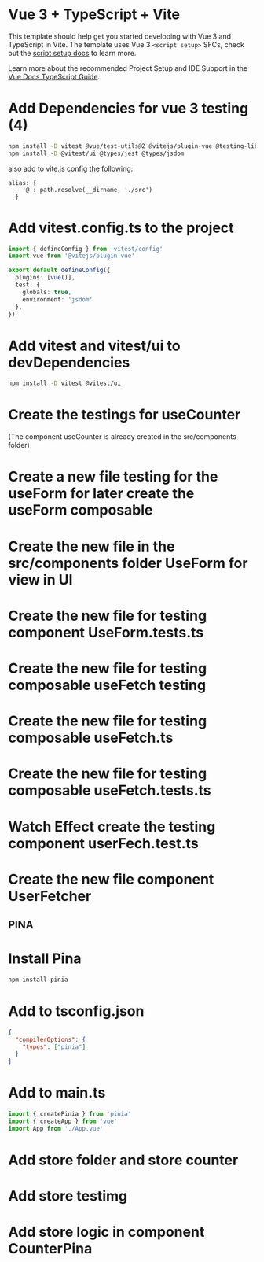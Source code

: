 # Vue 3 + TypeScript + Vite

This template should help get you started developing with Vue 3 and TypeScript in Vite. The template uses Vue 3 `<script setup>` SFCs, check out the [script setup docs](https://v3.vuejs.org/api/sfc-script-setup.html#sfc-script-setup) to learn more.

Learn more about the recommended Project Setup and IDE Support in the [Vue Docs TypeScript Guide](https://vuejs.org/guide/typescript/overview.html#project-setup).


# Add Dependencies for vue 3 testing (4)

```bash
npm install -D vitest @vue/test-utils@2 @vitejs/plugin-vue @testing-library/vue jsdom
npm install -D @vitest/ui @types/jest @types/jsdom
```

also add to vite.js config the following:

```
alias: {
    '@': path.resolve(__dirname, './src')
  }
```

# Add vitest.config.ts to the project
```ts
import { defineConfig } from 'vitest/config'
import vue from '@vitejs/plugin-vue'

export default defineConfig({
  plugins: [vue()],
  test: {
    globals: true,
    environment: 'jsdom'
  },
})
```

# Add vitest and vitest/ui to devDependencies
```bash
npm install -D vitest @vitest/ui
```

# Create the testings for useCounter
(The component useCounter is already created in the src/components folder)


# Create a new file testing for the useForm for later create the useForm composable

# Create the new file in the src/components folder UseForm for view in UI

# Create the new file for testing component UseForm.tests.ts

# Create the new file for testing composable useFetch testing

# Create the new file for testing composable useFetch.ts

# Create the new file for testing composable useFetch.tests.ts

# Watch Effect create the testing component userFech.test.ts

# Create the new file component UserFetcher


## PINA

# Install Pina
```bash
npm install pinia
```
# Add to tsconfig.json
```json
{
  "compilerOptions": {
    "types": ["pinia"]
  }
}
```

# Add to main.ts
```ts
import { createPinia } from 'pinia'
import { createApp } from 'vue'
import App from './App.vue'
```

# Add store folder and store counter

# Add store testimg

# Add store logic in component CounterPina